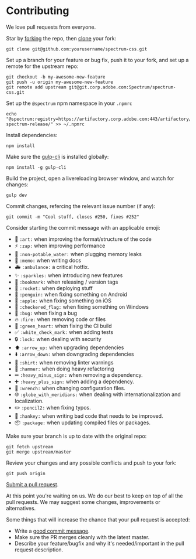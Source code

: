 # Contributing

We love pull requests from everyone.

Star by [forking](https://help.github.com/articles/fork-a-repo/) the repo, then [clone](https://help.github.com/articles/cloning-a-repository/) your fork:

```
git clone git@github.com:yourusername/spectrum-css.git
```

Set up a branch for your feature or bug fix, push it to your fork, and set up a remote for the upstream repo:

```
git checkout -b my-awesome-new-feature
git push -u origin my-awesome-new-feature
git remote add upstream git@git.corp.adobe.com:Spectrum/spectrum-css.git
```

Set up the `@spectrum` npm namespace in your `.npmrc`

```
echo "@spectrum:registry=https://artifactory.corp.adobe.com:443/artifactory/api/npm/npm-spectrum-release/" >> ~/.npmrc
```

Install dependencies:

```
npm install
```

Make sure the [gulp-cli](https://github.com/gulpjs/gulp-cli) is installed globally:

```
npm install -g gulp-cli
```

Build the project, open a livereloading browser window, and watch for changes:

```
gulp dev
```

Commit changes, refercing the relevant issue number (if any):

```
git commit -m "Cool stuff, closes #250, fixes #252"
```

Consider starting the commit message with an applicable emoji:

* :art: `:art:` when improving the format/structure of the code
* :zap: `:zap:` when improving performance
* :non-potable_water: `:non-potable_water:` when plugging memory leaks
* :memo: `:memo:` when writing docs
* :ambulance: `:ambulance:` a critical hotfix.
* :sparkles: `:sparkles:` when introducing new features
* :bookmark: `:bookmark:` when releasing / version tags
* :rocket: `:rocket:` when deploying stuff
* :penguin: `:penguin:` when fixing something on Android
* :apple: `:apple:` when fixing something on iOS
* :checkered_flag: `:checkered_flag:` when fixing something on Windows
* :bug: `:bug:` when fixing a bug
* :fire: `:fire:` when removing code or files
* :green_heart: `:green_heart:` when fixing the CI build
* :white_check_mark: `:white_check_mark:` when adding tests
* :lock: `:lock:` when dealing with security
* :arrow_up: `:arrow_up:` when upgrading dependencies
* :arrow_down: `:arrow_down:` when downgrading dependencies
* :shirt: `:shirt:` when removing linter warnings
* :hammer: `:hammer:` when doing heavy refactoring
* :heavy_minus_sign: `:heavy_minus_sign:` when removing a dependency.
* :heavy_plus_sign: `:heavy_plus_sign:` when adding a dependency.
* :wrench: `:wrench:` when changing configuration files.
* :globe_with_meridians: `:globe_with_meridians:` when dealing with internationalization and localization.
* :pencil2: `:pencil2:` when fixing typos.
* :hankey: `:hankey:` when writing bad code that needs to be improved.
* :package: `:package:` when updating compiled files or packages.

Make sure your branch is up to date with the original repo:

```
git fetch upstream
git merge upstream/master
```

Review your changes and any possible conflicts and push to your fork:

```
git push origin
```

[Submit a pull request](https://help.github.com/articles/creating-a-pull-request/).

At this point you're waiting on us. We do our best to keep on top of all the pull requests. We may suggest some changes, improvements or alternatives.

Some things that will increase the chance that your pull request is accepted:

- Write a [good commit message](http://chris.beams.io/posts/git-commit/).
- Make sure the PR merges cleanly with the latest master.
- Describe your feature/bugfix and why it's needed/important in the pull request description.
